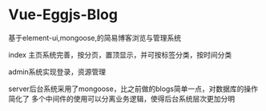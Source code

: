# Vue-Eggjs-Blog
基于element-ui,mongoose,的简易博客浏览与管理系统



index 主页系统完善，按分页，置顶显示，并可按标签分类，按时间分类

admin系统实现登录，资源管理

server后台系统采用了mongoose，比之前做的blogs简单一点，对数据库的操作简化了
多个中间件的使用可以分离业务逻辑，使得后台系统层次更加分明
